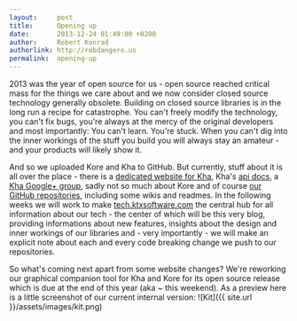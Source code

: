 ```yaml
---
layout:     post
title:      Opening up
date:       2013-12-24 01:49:00 +0200
author:     Robert Konrad
authorlink: http://robdangero.us
permalink:  opening-up
---
```

2013 was the year of open source for us - open source reached critical mass for the things we care about and we now consider closed source technology generally obsolete. Building on closed source libraries is in the long run a recipe for catastrophe. You can't freely modify the technology, you can't fix bugs, you're always at the mercy of the original developers and most importantly: You can't learn. You're stuck. When you can't dig into the inner workings of the stuff you build you will always stay an amateur - and your products will likely show it.

And so we uploaded Kore and Kha to GitHub. But currently, stuff about it is all over the place - there is a [dedicated website for Kha](http://kha.ktxsoftware.com), Kha's [api docs](http://kha.ktxsoftware.com/api/), a [Kha Google+ group](https://plus.google.com/communities/112730947683696752066), sadly not so much about Kore and of course [our GitHub repositories](https://github.com/KTXSoftware), including some wikis and readmes. In the following weeks we will work to make [tech.ktxsoftware.com](http://tech.ktxsoftware.com) the central hub for all information about our tech - the center of which will be this very blog, providing informations about new features, insights about the design and inner workings of our libraries and - very importantly - we will make an explicit note about each and every code breaking change we push to our repositories.

So what's coming next apart from some website changes? We're reworking our graphical companion tool for Kha and Kore for its open source release which is due at the end of this year (aka ~ this weekend). As a preview here is a little screenshot of our current internal version:
![Kit]({{ site.url }}/assets/images/kit.png)
